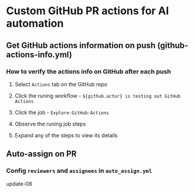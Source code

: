 # Custom GitHub PR actions for AI automation

[//]: # (update, commit and PR on this file for testing GitHub actions)

## Get GitHub actions information on push (github-actions-info.yml)

### How to verify the actions info on GitHub after each push

1. Select `Actions` tab on the GitHub repo

1. Click the runing workflow - `${github.actor} is testing out GitHub Actions`

1. Click the job - `Explore-GitHub-Actions`

1. Observe the runing job steps

1. Expand any of the steps to view its details

## Auto-assign on PR

### Config `reviewers` and `assignees` in `auto_assign.yml`

update-08